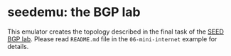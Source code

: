# seedemu: the BGP lab

This emulator creates the topology described in the final task of the
[SEED BGP lab](https://seedsecuritylabs.org/Labs_20.04/Networking/BGP/BGP_Basic/).
Please read `README.md` file in the `06-mini-internet` example for details.


